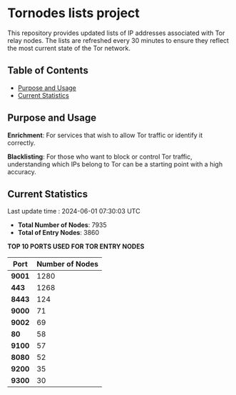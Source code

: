 # Tornodes lists project

This repository provides updated lists of IP addresses associated with Tor relay nodes. The lists are refreshed every 30 minutes to ensure they reflect the most current state of the Tor network.

## Table of Contents

- [Purpose and Usage](#purpose-and-usage)
- [Current Statistics](#current-statistics)


## Purpose and Usage

**Enrichment**: For services that wish to allow Tor traffic or identify it correctly.

**Blacklisting**: For those who want to block or control Tor traffic, understanding which IPs belong to Tor can be a starting point with a high accuracy.

## Current Statistics

Last update time : 2024-06-01 07:30:03 UTC

- **Total Number of Nodes**: 7935
- **Total of Entry Nodes**: 3860

**TOP 10 PORTS USED FOR TOR ENTRY NODES**

| **Port** | **Number of Nodes** |
|------|-----------------|
| **9001**   | 1280  |
| **443**   | 1268  |
| **8443**   | 124  |
| **9000**   | 71  |
| **9002**   | 69  |
| **80**   | 58  |
| **9100**   | 57  |
| **8080**   | 52  |
| **9200**   | 35  |
| **9300**   | 30  |

